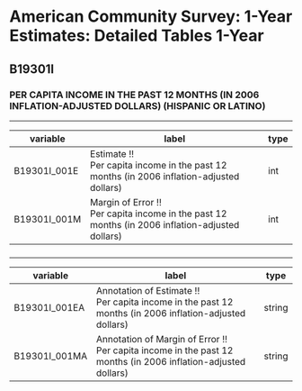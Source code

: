 # American Community Survey: 1-Year Estimates: Detailed Tables 1-Year

## B19301I

### PER CAPITA INCOME IN THE PAST 12 MONTHS (IN 2006 INFLATION-ADJUSTED DOLLARS) (HISPANIC OR LATINO)

___

| variable | label | type |
| ----- | ----- | ----- |
| B19301I_001E | Estimate !!<br>Per capita income in the past 12 months (in 2006 inflation-adjusted dollars) | int |
| B19301I_001M | Margin of Error !!<br>Per capita income in the past 12 months (in 2006 inflation-adjusted dollars) | int |
### 

___

| variable | label | type |
| ----- | ----- | ----- |
| B19301I_001EA | Annotation of Estimate !!<br>Per capita income in the past 12 months (in 2006 inflation-adjusted dollars) | string |
| B19301I_001MA | Annotation of Margin of Error !!<br>Per capita income in the past 12 months (in 2006 inflation-adjusted dollars) | string |

